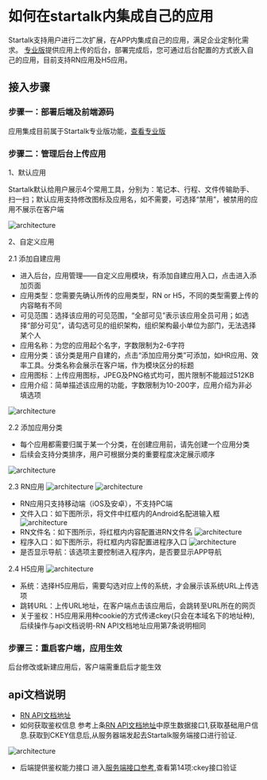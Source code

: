 # 如何在startalk内集成自己的应用

Startalk支持用户进行二次扩展，在APP内集成自己的应用，满足企业定制化需求。
[专业版](https://im.qunar.com)提供应用上传的后台，部署完成后，您可通过后台配置的方式嵌入自己的应用，目前支持RN应用及H5应用。

## 接入步骤
### 步骤一：部署后端及前端源码
应用集成目前属于Startalk专业版功能，[查看专业版](https://im.qunar.com)

### 步骤二：管理后台上传应用
1、默认应用


Startalk默认给用户展示4个常用工具，分别为：笔记本、行程、文件传输助手、扫一扫；默认应用支持修改图标及应用名，如不需要，可选择“禁用”，被禁用的应用不展示在客户端

![architecture](image/moren.png)

2、自定义应用


2.1 添加自建应用
-   进入后台，应用管理——自定义应用模块，有添加自建应用入口，点击进入添加页面
-   应用类型：您需要先确认所传的应用类型，RN or H5，不同的类型需要上传的内容略有不同
-   可见范围：选择该应用的可见范围，“全部可见”表示该应用全员可用；如选择“部分可见”，请勾选可见的组织架构，组织架构最小单位为部门，无法选择某个人
-   应用名称：为您的应用起个名字，字数限制为2-6字符
-   应用分类：该分类是用户自建的，点击“添加应用分类”可添加，如HR应用、效率工具。分类名称会展示在客户端，作为模块区分的标题
-   应用图标：上传应用图标，JPEG及PNG格式均可，图片限制不能超过512KB
-   应用介绍：简单描述该应用的功能，字数限制为10-200字，应用介绍为非必填选项 

![architecture](image/tianjia.png)

2.2 添加应用分类
-   每个应用都需要归属于某一个分类，在创建应用前，请先创建一个应用分类
-   后续会支持分类排序，用户可根据分类的重要程度决定展示顺序

![architecture](image/fenlei.png)

2.3 RN应用
![architecture](image/RN1.png)
![architecture](image/RN2.png)
-   RN应用只支持移动端（iOS及安卓），不支持PC端
-   文件入口：如下图所示，将文件中红框内的Android名配进输入框
![architecture](image/RNrukou.png)
-   RN文件名：如下图所示，将红框内内容配置进RN文件名
![architecture](image/RNwenjianming.png)
-   程序入口：如下图所示，将红框内内容配置进程序入口
![architecture](image/RNcxrk.png)
-   是否显示导航：该选项主要控制进入程序内，是否要显示APP导航

2.4 H5应用
![architecture](image/webyy.png)
-   系统：选择H5应用后，需要勾选对应上传的系统，才会展示该系统URL上传选项
-   跳转URL：上传URL地址，在客户端点击该应用后，会跳转至URL所在的网页
-   关于鉴权：H5应用采用种cookie的方式传递ckey(只会在本域名下的地址种),后续操作与api文档说明-RN API文档地址应用第7条说明相同

### 步骤三：重启客户端，应用生效
后台修改或新建应用后，客户端需重启后才能生效


## api文档说明
-   [RN API文档地址](https://github.com/qunarcorp/qimrn/wiki/React-Native-EasyComPonents)
-   如何获取鉴权信息
参考上条[RN API文档地址](https://github.com/qunarcorp/qimrn/wiki/React-Native-EasyComPonents)中原生数据接口1,获取基础用户信息.获取到CKEY信息后,从服务器端发起去Startalk服务端接口进行验证.

![architecture](image/jianquan.png)

-   后端提供鉴权能力接口
进入[服务端接口参考](https://github.com/Bin0524/im_http_service_open/blob/master/doc/http_introduction.md),查看第14项:ckey接口验证



